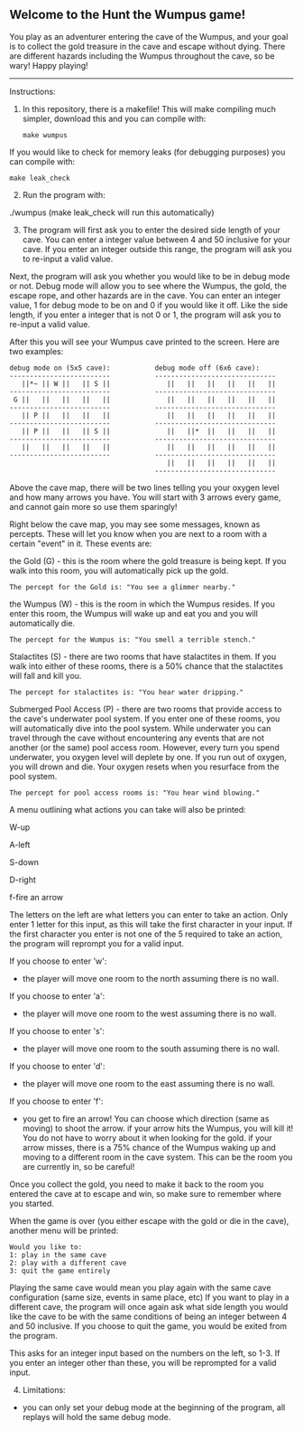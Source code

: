 Welcome to the Hunt the Wumpus game! 
-
You play as an adventurer entering the cave of the
Wumpus, and your goal is to collect the gold treasure in the cave and escape without
dying. There are different hazards including the Wumpus throughout the cave, so be wary!
Happy playing!

-----------------------------------------------------------------------------------------

Instructions:

1) In this repository, there is a makefile! This will make compiling much simpler, download this and you can compile with:

       make wumpus

If you would like to check for memory leaks (for debugging purposes) you can compile with: 

    make leak_check

2) Run the program with:

./wumpus (make leak_check will run this automatically)

3) The program will first ask you to enter the desired side length of your cave. 
You can enter a integer value between 4 and 50 inclusive for your cave. If you enter 
an integer outside this range, the program will ask you to re-input a valid value.

 Next, the program will ask you whether you would like to be in debug mode or not. 
 Debug mode will allow you to see where the Wumpus, the gold, the escape rope, and 
 other hazards are in the cave. You can enter an integer value, 1 for debug mode to be 
 on and 0 if you would like it off. Like the side length, if you enter a integer that is not
 0 or 1, the program will ask you to re-input a valid value.

 After this you will see your Wumpus cave printed to the screen. 
 Here are two examples:

    debug mode on (5x5 cave):           debug mode off (6x6 cave):
    -------------------------           ------------------------------
       ||*~ || W ||   || S ||              ||   ||   ||   ||   ||   ||
    -------------------------           ------------------------------
     G ||   ||   ||   ||   ||              ||   ||   ||   ||   ||   ||
    -------------------------           ------------------------------
       || P ||   ||   ||   ||              ||   ||   ||   ||   ||   ||
    -------------------------           ------------------------------
       || P ||   ||   || S ||              ||   ||*  ||   ||   ||   ||
    -------------------------           ------------------------------
       ||   ||   ||   ||   ||              ||   ||   ||   ||   ||   ||
    -------------------------           ------------------------------
                                           ||   ||   ||   ||   ||   ||
                                        ------------------------------

 Above the cave map, there will be two lines telling you your oxygen level and how many
 arrows you have. You will start with 3 arrows every game, and cannot gain more so use
 them sparingly!

 Right below the cave map, you may see some messages, known as percepts. These will let you know
 when you are next to a room with a certain "event" in it. These events are:

 the Gold (G) - this is the room where the gold treasure is being kept. If you walk into this 
                room, you will automatically pick up the gold.

    The percept for the Gold is: "You see a glimmer nearby."

 the Wumpus (W) - this is the room in which the Wumpus resides. If you enter this room, the
                  Wumpus will wake up and eat you and you will automatically die.

    The percept for the Wumpus is: "You smell a terrible stench."

 Stalactites (S) - there are two rooms that have stalactites in them. If you walk into either
                   of these rooms, there is a 50% chance that the stalactites will fall and
                   kill you.

    The percept for stalactites is: "You hear water dripping."

 Submerged Pool Access (P) - there are two rooms that provide access to the cave's underwater
                             pool system. If you enter one of these rooms, you will automatically
                             dive into the pool system. While underwater you can travel through the
                             cave without encountering any events that are not another (or the same)
                             pool access room. However, every turn you spend underwater, you oxygen
                             level will deplete by one. If you run out of oxygen, you will drown and die.
                             Your oxygen resets when you resurface from the pool system.

    The percept for pool access rooms is: "You hear wind blowing." 

 A menu outlining what actions you can take will also be printed:

 W-up
 
 A-left
 
 S-down
 
 D-right
 
 f-fire an arrow

 The letters on the left are what letters you can enter to take an action. 
 Only enter 1 letter for this input, as this will take the first character in your input.
 If the first character you enter is not one of the 5 required to take an 
 action, the program will reprompt you for a valid input.

 If you choose to enter 'w':
 
   - the player will move one room to the north assuming there is no wall.

 If you choose to enter 'a':
 
   - the player will move one room to the west assuming there is no wall.

 If you choose to enter 's':
 
   - the player will move one room to the south assuming there is no wall.

 If you choose to enter 'd':
 
   - the player will move one room to the east assuming there is no wall.

 If you choose to enter 'f':
 
   - you get to fire an arrow! You can choose which direction (same as moving) to shoot the arrow.
      if your arrow hits the Wumpus, you will kill it! You do not have to worry about it when looking
      for the gold.
      if your arrow misses, there is a 75% chance of the Wumpus waking up and moving to a different
      room in the cave system. This can be the room you are currently in, so be careful!

 Once you collect the gold, you need to make it back to the room you entered the cave at to escape and win,
 so make sure to remember where you started.

 When the game is over (you either escape with the gold or die in the cave), another menu will be printed:

    Would you like to:
    1: play in the same cave
    2: play with a different cave
    3: quit the game entirely

 Playing the same cave would mean you play again with the same cave configuration (same size, events in same place, etc)
 If you want to play in a different cave, the program will once again ask what side length you would like the cave to be
 with the same conditions of being an integer between 4 and 50 inclusive.
 If you choose to quit the game, you would be exited from the program.

 This asks for an integer input based on the numbers on the left, so 1-3. If you enter an integer other than these, you
 will be reprompted for a valid input.

4) Limitations:
- you can only set your debug mode at the beginning of the program, all replays will hold the same debug mode.
